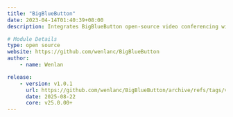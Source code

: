 ```yaml
---
title: "BigBlueButton"
date: 2023-04-14T01:40:39+08:00
description: Integrates BigBlueButton open-source video conferencing with Gibbon's Planner. Requires a separate BigBlueButton server which can be self-hosted or purchased.

# Module Details
type: open source
website: https://github.com/wenlanc/BigBlueButton
author:
    - name: Wenlan

release:
    - version: v1.0.1
      url: https://github.com/wenlanc/BigBlueButton/archive/refs/tags/v1.0.1.zip
      date: 2025-08-22
      core: v25.0.00+
---
```

